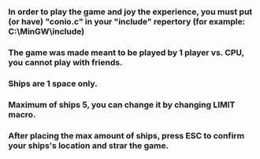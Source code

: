 ### In order to play the game and joy the experience, you must put (or have) "conio.c" in your "include" repertory (for example: C:\MinGW\include)
### The game was made meant to be played by 1 player vs. CPU, you cannot play with friends.
### Ships are 1 space only.
### Maximum of ships 5, you can change it by changing LIMIT macro.
### After placing the max amount of ships, press ESC to confirm your ships's location and strar the game.
